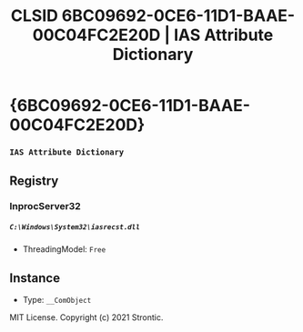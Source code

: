 ﻿---
title: "CLSID 6BC09692-0CE6-11D1-BAAE-00C04FC2E20D | IAS Attribute Dictionary"
excerpt: What is COM-Object CLSID 6BC09692-0CE6-11D1-BAAE-00C04FC2E20D?
---

# {6BC09692-0CE6-11D1-BAAE-00C04FC2E20D}

### `IAS Attribute Dictionary`

## Registry


### InprocServer32

##### `C:\Windows\System32\iasrecst.dll`
* ThreadingModel: `Free`

## Instance

* Type: `__ComObject`

MIT License. Copyright (c) 2021 Strontic.


